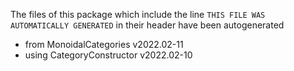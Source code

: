 The files of this package which include the line `THIS FILE WAS AUTOMATICALLY GENERATED` in their header have been autogenerated

* from MonoidalCategories v2022.02-11
* using CategoryConstructor v2022.02-10
